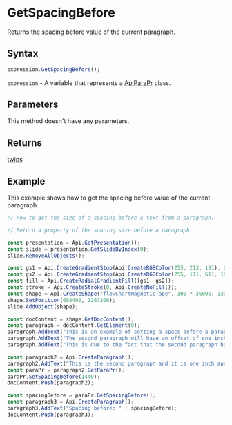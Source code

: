 # GetSpacingBefore

Returns the spacing before value of the current paragraph.

## Syntax

```javascript
expression.GetSpacingBefore();
```

`expression` - A variable that represents a [ApiParaPr](../ApiParaPr.md) class.

## Parameters

This method doesn't have any parameters.

## Returns

[twips](../../Enumeration/twips.md)

## Example

This example shows how to get the spacing before value of the current paragraph.

```javascript editor-pptx
// How to get the size of a spacing before a text from a paragraph.

// Return a property of the spacing size before a paragraph.

const presentation = Api.GetPresentation();
const slide = presentation.GetSlideByIndex(0);
slide.RemoveAllObjects();

const gs1 = Api.CreateGradientStop(Api.CreateRGBColor(255, 213, 191), 0);
const gs2 = Api.CreateGradientStop(Api.CreateRGBColor(255, 111, 61), 100000);
const fill = Api.CreateRadialGradientFill([gs1, gs2]);
const stroke = Api.CreateStroke(0, Api.CreateNoFill());
const shape = Api.CreateShape("flowChartMagneticTape", 300 * 36000, 130 * 36000, fill, stroke);
shape.SetPosition(608400, 1267200);
slide.AddObject(shape);

const docContent = shape.GetDocContent();
const paragraph = docContent.GetElement(0);
paragraph.AddText("This is an example of setting a space before a paragraph. ");
paragraph.AddText("The second paragraph will have an offset of one inch from the top. ");
paragraph.AddText("This is due to the fact that the second paragraph has this offset enabled.");

const paragraph2 = Api.CreateParagraph();
paragraph2.AddText("This is the second paragraph and it is one inch away from the first paragraph.");
const paraPr = paragraph2.GetParaPr();
paraPr.SetSpacingBefore(1440);
docContent.Push(paragraph2);

const spacingBefore = paraPr.GetSpacingBefore();
const paragraph3 = Api.CreateParagraph();
paragraph3.AddText("Spacing before: " + spacingBefore);
docContent.Push(paragraph3);

```
